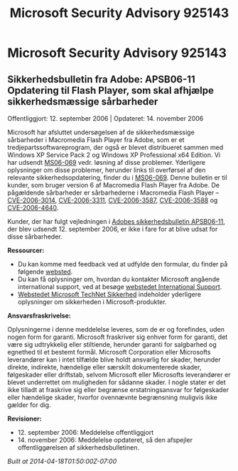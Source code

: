 ﻿---
title: Microsoft Security Advisory 925143
TOCTitle: "925143"
ms:assetid: "925143"
ms:mtpsurl: https://technet.microsoft.com/da-DK/library/925143(v=Security.10)
ms:contentKeyID: 61223867
ms.date: 04/18/2014
mtps_version: v=Security.10
ms.translationtype: HT
---

# Microsoft Security Advisory 925143

## Sikkerhedsbulletin fra Adobe: APSB06-11 Opdatering til Flash Player, som skal afhjælpe sikkerhedsmæssige sårbarheder

Offentliggjort: 12. september 2006 | Opdateret: 14. november 2006

Microsoft har afsluttet undersøgelsen af de sikkerhedsmæssige sårbarheder i Macromedia Flash Player fra Adobe, som er et tredjepartssoftwareprogram, der også er blevet distribueret sammen med Windows XP Service Pack 2 og Windows XP Professional x64 Edition. Vi har udsendt [MS06-069](http://go.microsoft.com/fwlink/?linkid=69564) vedr. løsning af disse problemer. Yderligere oplysninger om disse problemer, herunder links til overførsel af den relevante sikkerhedsopdatering, finder du i [MS06-069](http://go.microsoft.com/fwlink/?linkid=69564). Denne bulletin er til kunder, som bruger version 6 af Macromedia Flash Player fra Adobe. De pågældende sårbarheder er sårbarhederne i Macromedia Flash Player – [CVE-2006-3014](http://www.cve.mitre.org/cgi-bin/cvename.cgi?name=cve-2006-3014), [CVE-2006-3311](http://www.cve.mitre.org/cgi-bin/cvename.cgi?name=cve-2006-3311), [CVE-2006-3587](http://www.cve.mitre.org/cgi-bin/cvename.cgi?name=cve-2006-3587), [CVE-2006-3588](http://www.cve.mitre.org/cgi-bin/cvename.cgi?name=cve-2006-3588) og [CVE-2006-4640](http://www.cve.mitre.org/cgi-bin/cvename.cgi?name=cve-2006-4640).

Kunder, der har fulgt vejledningen i [Adobes sikkerhedsbulletin APSB06-11](http://www.adobe.com/go/apsb06-11/), der blev udsendt 12. september 2006, er ikke i fare for at blive udsat for disse sårbarheder.

**Ressourcer:**

  - Du kan komme med feedback ved at udfylde den formular, du finder på følgende [websted](https://support.microsoft.com/common/survey.aspx?scid=sw;en;1257&amp;showpage=1&amp;ws=technet&amp;sd=tech).
  - Du kan få oplysninger om, hvordan du kontakter Microsoft angående international support, ved at besøge [webstedet International Support](http://go.microsoft.com/fwlink/?linkid=21155).
  - [Webstedet Microsoft TechNet Sikkerhed](http://www.microsoft.com/danmark/technet/sikkerhed/default.mspx) indeholder yderligere oplysninger om sikkerheden i Microsoft-produkter.

**Ansvarsfraskrivelse:**

Oplysningerne i denne meddelelse leveres, som de er og forefindes, uden nogen form for garanti. Microsoft fraskriver sig enhver form for garanti, det være sig udtrykkelig eller stiltiende, herunder garanti for salgbarhed og egnethed til et bestemt formål. Microsoft Corporation eller Microsofts leverandører kan i intet tilfælde blive holdt ansvarlig for skader, herunder direkte, indirekte, hændelige eller særskilt dokumenterede skader, følgeskader eller driftstab, selvom Microsoft eller Microsofts leverandører er blevet underrettet om muligheden for sådanne skader. I nogle stater er det ikke tilladt at fraskrive sig eller begrænse erstatningsansvar for følgeskader eller hændelige skader, hvorfor ovennævnte begrænsning muligvis ikke gælder for dig.

**Revisioner:**

  - 12\. september 2006: Meddelelse offentliggjort
  - 14\. november 2006: Meddelelse opdateret, så den afspejler offentliggørelsen af sikkerhedsbulletinen.

*Built at 2014-04-18T01:50:00Z-07:00*

